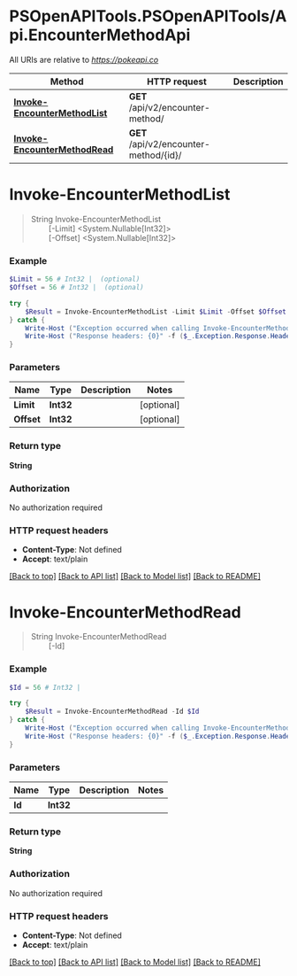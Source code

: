 # PSOpenAPITools.PSOpenAPITools/Api.EncounterMethodApi

All URIs are relative to *https://pokeapi.co*

Method | HTTP request | Description
------------- | ------------- | -------------
[**Invoke-EncounterMethodList**](EncounterMethodApi.md#Invoke-EncounterMethodList) | **GET** /api/v2/encounter-method/ | 
[**Invoke-EncounterMethodRead**](EncounterMethodApi.md#Invoke-EncounterMethodRead) | **GET** /api/v2/encounter-method/{id}/ | 


<a name="Invoke-EncounterMethodList"></a>
# **Invoke-EncounterMethodList**
> String Invoke-EncounterMethodList<br>
> &nbsp;&nbsp;&nbsp;&nbsp;&nbsp;&nbsp;&nbsp;&nbsp;[-Limit] <System.Nullable[Int32]><br>
> &nbsp;&nbsp;&nbsp;&nbsp;&nbsp;&nbsp;&nbsp;&nbsp;[-Offset] <System.Nullable[Int32]><br>



### Example
```powershell
$Limit = 56 # Int32 |  (optional)
$Offset = 56 # Int32 |  (optional)

try {
    $Result = Invoke-EncounterMethodList -Limit $Limit -Offset $Offset
} catch {
    Write-Host ("Exception occurred when calling Invoke-EncounterMethodList: {0}" -f ($_.ErrorDetails | ConvertFrom-Json))
    Write-Host ("Response headers: {0}" -f ($_.Exception.Response.Headers | ConvertTo-Json))
}
```

### Parameters

Name | Type | Description  | Notes
------------- | ------------- | ------------- | -------------
 **Limit** | **Int32**|  | [optional] 
 **Offset** | **Int32**|  | [optional] 

### Return type

**String**

### Authorization

No authorization required

### HTTP request headers

 - **Content-Type**: Not defined
 - **Accept**: text/plain

[[Back to top]](#) [[Back to API list]](../README.md#documentation-for-api-endpoints) [[Back to Model list]](../README.md#documentation-for-models) [[Back to README]](../README.md)

<a name="Invoke-EncounterMethodRead"></a>
# **Invoke-EncounterMethodRead**
> String Invoke-EncounterMethodRead<br>
> &nbsp;&nbsp;&nbsp;&nbsp;&nbsp;&nbsp;&nbsp;&nbsp;[-Id] <Int32><br>



### Example
```powershell
$Id = 56 # Int32 | 

try {
    $Result = Invoke-EncounterMethodRead -Id $Id
} catch {
    Write-Host ("Exception occurred when calling Invoke-EncounterMethodRead: {0}" -f ($_.ErrorDetails | ConvertFrom-Json))
    Write-Host ("Response headers: {0}" -f ($_.Exception.Response.Headers | ConvertTo-Json))
}
```

### Parameters

Name | Type | Description  | Notes
------------- | ------------- | ------------- | -------------
 **Id** | **Int32**|  | 

### Return type

**String**

### Authorization

No authorization required

### HTTP request headers

 - **Content-Type**: Not defined
 - **Accept**: text/plain

[[Back to top]](#) [[Back to API list]](../README.md#documentation-for-api-endpoints) [[Back to Model list]](../README.md#documentation-for-models) [[Back to README]](../README.md)

